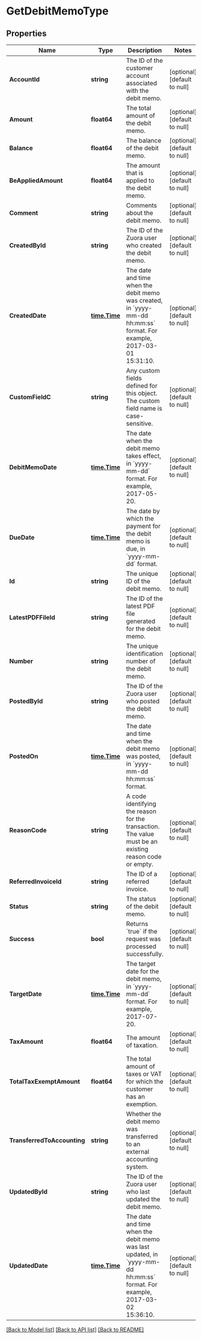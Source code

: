 # GetDebitMemoType

## Properties
Name | Type | Description | Notes
------------ | ------------- | ------------- | -------------
**AccountId** | **string** | The ID of the customer account associated with the debit memo.  | [optional] [default to null]
**Amount** | **float64** | The total amount of the debit memo.  | [optional] [default to null]
**Balance** | **float64** | The balance of the debit memo.  | [optional] [default to null]
**BeAppliedAmount** | **float64** | The amount that is applied to the debit memo.  | [optional] [default to null]
**Comment** | **string** | Comments about the debit memo.  | [optional] [default to null]
**CreatedById** | **string** | The ID of the Zuora user who created the debit memo.  | [optional] [default to null]
**CreatedDate** | [**time.Time**](time.Time.md) | The date and time when the debit memo was created, in &#x60;yyyy-mm-dd hh:mm:ss&#x60; format. For example, 2017-03-01 15:31:10.  | [optional] [default to null]
**CustomFieldC** | **string** | Any custom fields defined for this object. The custom field name is case-sensitive.  | [optional] [default to null]
**DebitMemoDate** | [**time.Time**](time.Time.md) | The date when the debit memo takes effect, in &#x60;yyyy-mm-dd&#x60; format. For example, 2017-05-20.  | [optional] [default to null]
**DueDate** | [**time.Time**](time.Time.md) | The date by which the payment for the debit memo is due, in &#x60;yyyy-mm-dd&#x60; format.  | [optional] [default to null]
**Id** | **string** | The unique ID of the debit memo.  | [optional] [default to null]
**LatestPDFFileId** | **string** | The ID of the latest PDF file generated for the debit memo.  | [optional] [default to null]
**Number** | **string** | The unique identification number of the debit memo.  | [optional] [default to null]
**PostedById** | **string** | The ID of the Zuora user who posted the debit memo.   | [optional] [default to null]
**PostedOn** | [**time.Time**](time.Time.md) | The date and time when the debit memo was posted, in &#x60;yyyy-mm-dd hh:mm:ss&#x60; format.  | [optional] [default to null]
**ReasonCode** | **string** | A code identifying the reason for the transaction. The value must be an existing reason code or empty.  | [optional] [default to null]
**ReferredInvoiceId** | **string** | The ID of a referred invoice.  | [optional] [default to null]
**Status** | **string** | The status of the debit memo.  | [optional] [default to null]
**Success** | **bool** | Returns &#x60;true&#x60; if the request was processed successfully. | [optional] [default to null]
**TargetDate** | [**time.Time**](time.Time.md) | The target date for the debit memo, in &#x60;yyyy-mm-dd&#x60; format. For example, 2017-07-20.  | [optional] [default to null]
**TaxAmount** | **float64** | The amount of taxation.  | [optional] [default to null]
**TotalTaxExemptAmount** | **float64** | The total amount of taxes or VAT for which the customer has an exemption.  | [optional] [default to null]
**TransferredToAccounting** | **string** | Whether the debit memo was transferred to an external accounting system.  | [optional] [default to null]
**UpdatedById** | **string** | The ID of the Zuora user who last updated the debit memo.  | [optional] [default to null]
**UpdatedDate** | [**time.Time**](time.Time.md) | The date and time when the debit memo was last updated, in &#x60;yyyy-mm-dd hh:mm:ss&#x60; format. For example, 2017-03-02 15:36:10.  | [optional] [default to null]

[[Back to Model list]](../README.md#documentation-for-models) [[Back to API list]](../README.md#documentation-for-api-endpoints) [[Back to README]](../README.md)


